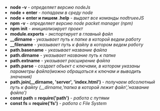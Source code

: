 
* **node -v** - *определяет версию nodeJs*
* **node + enter** - *попадаем в среду node*
* **node + enter и пишем .help** - *выдает все команды nodtrueeJS*
* **npm -v** - *определяет версию node packet manager (npm)*
* **npm init** - *инициализирует проект*
* **module.exports** - *экспортирует в главный файл*
* **__dirname** - *указывает путь к папке в которой ведем работу*
* **__filename** - *указывает путь к файлу в котором ведем работу*
* **path.basename** - *указывает название файла*
* **path.dirname** - *указывает название путь к папке*
* **path.extname** - *указывает расширение файла*
* **path.parse** - *создает объект с ключами, в котором указаны параметры файла(можно обращаться к ключам и выводить значения)*
* **path.join(__dirname, 'server', 'index.html')** - *получаем абсолютный путь к файлу (__dirname,'папка в которой лежит файл','название файла')*
* **const path = require('path')** - *работа с путями*
* **const fs = require('fs')** - *работа с File System*
